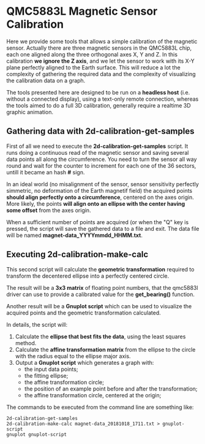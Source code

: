 # QMC5883L Magnetic Sensor Calibration

Here we provide some tools that allows a simple calibration of 
the magnetic sensor. Actually there are three magnetic sensors 
in the QMC5883L chip, each one aligned along the three 
orthogonal axes X, Y and Z. In this calibration **we ignore the 
Z axis**, and we let the sensor to work with its X-Y plane 
perfectly aligned to the Earth surface. This will reduce a lot 
the complexity of gathering the required data and the complexity 
of visualizing the calibration data on a graph.

The tools presented here are designed to be run on a **headless 
host** (i.e. without a connected display), using a text-only 
remote connection, whereas the tools aimed to do a full 3D 
calibration, generally require a realtime 3D graphic animation.

## Gathering data with 2d-calibration-get-samples

First of all we need to execute the 
**2d-calibration-get-samples** script. It runs doing a 
continuous read of the magnetic sensor and saving several data 
points all along the circumference. You need to turn the sensor 
all way round and wait for the counter to increment for each one 
of the 36 sectors, untill it became an hash **#** sign.

In an ideal world (no misalignment of the sensor, sensor 
sensitivity perfectly simmetric, no deformation of the Earth 
magnetif field) the acquired points **should align perfectly 
onto a circumference**, centered on the axes origin. More 
likely, the points **will align onto an ellipse with the center 
having some offset** from the axes origin.

When a sufficient number of points are acquired (or when the "Q" 
key is pressed, the script will save the gathered data to a file 
and exit. The data file will be named
**magnet-data\_YYYYmmdd\_HHMM.txt**.

## Executing 2d-calibration-make-calc

This second script will calculate the **geometric 
transformation** required to transform the decentered ellipse 
into a perfectly centered circle.

The result will be a **3x3 matrix** of floating point numbers, 
that the qmc5883l driver can use to provide a calibrated value 
for the **get\_bearing()** function.

Another result will be a **Gnuplot script** which can be used to 
visualize the acquired points and the geometric transformation 
calculated.

In details, the script will:

1. Calculate the **ellipse that best fits the data**, using the 
least squares method.
2. Calculate the **affine transformation matrix** from the 
ellipse to the circle with the radius equal to the ellipse major 
axis.
3. Output a **Gnuplot script** which generates a graph with:
   * the input data points;
   * the fitting ellipse;
   * the affine transformation circle;
   * the position of an example point before and after the transformation;
   * the affine transformation circle, centered at the origin;

The commands to be executed from the command line are something 
like:

```
2d-calibration-get-samples
2d-calibration-make-calc magnet-data_20181018_1711.txt > gnuplot-script
gnuplot gnuplot-script
```
